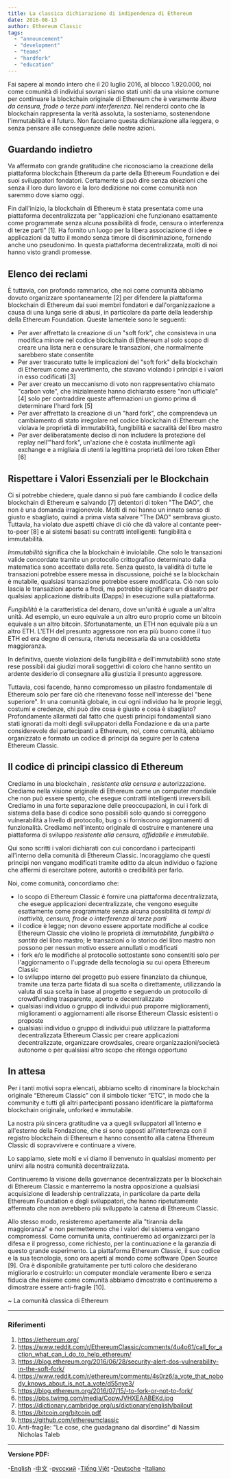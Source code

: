 ```yaml
---
title: La classica dichiarazione di indipendenza di Ethereum
date: 2016-08-13
author: Ethereum Classic
tags:
  - "announcement"
  - "development"
  - "teams"
  - "hardfork"
  - "education"
---
```


Fai sapere al mondo intero che il 20 luglio 2016, al blocco 1.920.000, noi come comunità di individui sovrani siamo stati uniti da una visione comune per continuare la blockchain originale di Ethereum che è veramente *libera da censura, frode o terze parti interferenza*. Nel renderci conto che la blockchain rappresenta la verità assoluta, la sosteniamo, sostenendone l'immutabilità e il futuro. Non facciamo questa dichiarazione alla leggera, o senza pensare alle conseguenze delle nostre azioni.

## Guardando indietro

Va affermato con grande gratitudine che riconosciamo la creazione della piattaforma blockchain Ethereum da parte della Ethereum Foundation e dei suoi sviluppatori fondatori. Certamente si può dire senza obiezioni che senza il loro duro lavoro e la loro dedizione noi come comunità non saremmo dove siamo oggi.

Fin dall'inizio, la blockchain di Ethereum è stata presentata come una piattaforma decentralizzata per "applicazioni che funzionano esattamente come programmate senza alcuna possibilità di frode, censura o interferenza di terze parti" [1]. Ha fornito un luogo per la libera associazione di idee e applicazioni da tutto il mondo senza timore di discriminazione, fornendo anche uno pseudonimo. In questa piattaforma decentralizzata, molti di noi hanno visto grandi promesse.

## Elenco dei reclami

È tuttavia, con profondo rammarico, che noi come comunità abbiamo dovuto organizzare spontaneamente [2] per difendere la piattaforma blockchain di Ethereum dai suoi membri fondatori e dall'organizzazione a causa di una lunga serie di abusi, in particolare da parte della leadership della Ethereum Foundation. Queste lamentele sono le seguenti:

- Per aver affrettato la creazione di un "soft fork", che consisteva in una modifica minore nel codice blockchain di Ethereum al solo scopo di creare una lista nera e censurare le transazioni, che normalmente sarebbero state consentite
- Per aver trascurato tutte le implicazioni del "soft fork" della blockchain di Ethereum come avvertimento, che stavano violando i principi e i valori in esso codificati [3]
- Per aver creato un meccanismo di voto non rappresentativo chiamato "carbon vote", che inizialmente hanno dichiarato essere "non ufficiale" [4] solo per contraddire queste affermazioni un giorno prima di determinare l'hard fork [5]
- Per aver affrettato la creazione di un "hard fork", che comprendeva un cambiamento di stato irregolare nel codice blockchain di Ethereum che violava le proprietà di immutabilità, fungibilità e sacralità del libro mastro
- Per aver deliberatamente deciso di non includere la protezione del replay nell'"hard fork", un'azione che è costata inutilmente agli exchange e a migliaia di utenti la legittima proprietà dei loro token Ether [6]

## Rispettare i Valori Essenziali per le Blockchain

Ci si potrebbe chiedere, quale danno si può fare cambiando il codice della blockchain di Ethereum e salvando [7] detentori di token "The DAO", che non è una domanda irragionevole. Molti di noi hanno un innato senso di giusto e sbagliato, quindi a prima vista salvare "The DAO" sembrava giusto. Tuttavia, ha violato due aspetti chiave di ciò che dà valore al contante peer-to-peer [8] e ai sistemi basati su contratti intelligenti: fungibilità e immutabilità.

*Immutabilità* significa che la blockchain è inviolabile. Che solo le transazioni valide concordate tramite un protocollo crittografico determinato dalla matematica sono accettate dalla rete. Senza questo, la validità di tutte le transazioni potrebbe essere messa in discussione, poiché se la blockchain è mutabile, qualsiasi transazione potrebbe essere modificata. Ciò non solo lascia le transazioni aperte a frodi, ma potrebbe significare un disastro per qualsiasi applicazione distribuita (Dapps) in esecuzione sulla piattaforma.

*Fungibilità* è la caratteristica del denaro, dove un'unità è uguale a un'altra unità. Ad esempio, un euro equivale a un altro euro proprio come un bitcoin equivale a un altro bitcoin. Sfortunatamente, un ETH non equivale più a un altro ETH. L'ETH del presunto aggressore non era più buono come il tuo ETH ed era degno di censura, ritenuta necessaria da una cosiddetta maggioranza.

In definitiva, queste violazioni della fungibilità e dell'immutabilità sono state rese possibili dai giudizi morali soggettivi di coloro che hanno sentito un ardente desiderio di consegnare alla giustizia il presunto aggressore.

Tuttavia, così facendo, hanno compromesso un pilastro fondamentale di Ethereum solo per fare ciò che ritenevano fosse nell'interesse del "bene superiore". In una comunità globale, in cui ogni individuo ha le proprie leggi, costumi e credenze, chi può dire cosa è giusto e cosa è sbagliato? Profondamente allarmati dal fatto che questi principi fondamentali siano stati ignorati da molti degli sviluppatori della Fondazione e da una parte considerevole dei partecipanti a Ethereum, noi, come comunità, abbiamo organizzato e formato un codice di principi da seguire per la catena Ethereum Classic.

## Il codice di principi classico di Ethereum

Crediamo in una blockchain *, resistente alla censura e* autorizzazione. Crediamo nella visione originale di Ethereum come un computer mondiale che non può essere spento, che esegue contratti intelligenti irreversibili. Crediamo in una forte separazione delle preoccupazioni, in cui i fork di sistema della base di codice sono possibili solo quando si correggono vulnerabilità a livello di protocollo, bug o si forniscono aggiornamenti di funzionalità. Crediamo nell'intento originale di costruire e mantenere una piattaforma di sviluppo *resistente alla censura, affidabile e immutabile*.

Qui sono scritti i valori dichiarati con cui concordano i partecipanti all'interno della comunità di Ethereum Classic. Incoraggiamo che questi principi non vengano modificati tramite editto da alcun individuo o fazione che affermi di esercitare potere, autorità o credibilità per farlo.

Noi, come comunità, concordiamo che:

- lo scopo di Ethereum Classic è fornire una piattaforma decentralizzata, che esegue applicazioni decentralizzate, che vengono eseguite esattamente come programmate senza alcuna possibilità di *tempi di inattività, censura, frode o interferenza di terze parti*
- il codice è legge; non devono essere apportate modifiche al codice Ethereum Classic che violino le proprietà di *immutabilità, fungibilità o santità* del libro mastro; le transazioni o lo storico del libro mastro non possono per nessun motivo essere annullati o modificati
- i fork e/o le modifiche al protocollo sottostante sono consentiti solo per l'aggiornamento o l'upgrade della tecnologia su cui opera Ethereum Classic
- lo sviluppo interno del progetto può essere finanziato da chiunque, tramite una terza parte fidata di sua scelta o direttamente, utilizzando la valuta di sua scelta in base al progetto e seguendo un protocollo di crowdfunding trasparente, aperto e decentralizzato
- qualsiasi individuo o gruppo di individui può proporre miglioramenti, miglioramenti o aggiornamenti alle risorse Ethereum Classic esistenti o proposte
- qualsiasi individuo o gruppo di individui può utilizzare la piattaforma decentralizzata Ethereum Classic per creare applicazioni decentralizzate, organizzare crowdsales, creare organizzazioni/società autonome o per qualsiasi altro scopo che ritenga opportuno

## In attesa

Per i tanti motivi sopra elencati, abbiamo scelto di rinominare la blockchain originale “Ethereum Classic” con il simbolo ticker “ETC”, in modo che la community e tutti gli altri partecipanti possano identificare la piattaforma blockchain originale, unforked e immutabile.

La nostra più sincera gratitudine va a quegli sviluppatori all'interno e all'esterno della Fondazione, che si sono opposti all'interferenza con il registro blockchain di Ethereum e hanno consentito alla catena Ethereum Classic di sopravvivere e continuare a vivere.

Lo sappiamo, siete molti e vi diamo il benvenuto in qualsiasi momento per unirvi alla nostra comunità decentralizzata.

Continueremo la visione della governance decentralizzata per la blockchain di Ethereum Classic e manterremo la nostra opposizione a qualsiasi acquisizione di leadership centralizzata, in particolare da parte della Ethereum Foundation e degli sviluppatori, che hanno ripetutamente affermato che non avrebbero più sviluppato la catena di Ethereum Classic.

Allo stesso modo, resisteremo apertamente alla "tirannia della maggioranza" e non permetteremo che i valori del sistema vengano compromessi. Come comunità unita, continueremo ad organizzarci per la difesa e il progresso, come richiesto, per la continuazione e la garanzia di questo grande esperimento. La piattaforma Ethereum Classic, il suo codice e la sua tecnologia, sono ora aperti al mondo come software Open Source [9]. Ora è disponibile gratuitamente per tutti coloro che desiderano migliorarlo e costruirlo: un computer mondiale veramente libero e senza fiducia che insieme come comunità abbiamo dimostrato e continueremo a dimostrare essere anti-fragile [10].

~ La comunità classica di Ethereum

---

### Riferimenti

1. https://ethereum.org/
2. https://www.reddit.com/r/EthereumClassic/comments/4u4o61/call_for_action_what_can_i_do_to_help_ethereum/
3. https://blog.ethereum.org/2016/06/28/security-alert-dos-vulnerability-in-the-soft-fork/
4. https://www.reddit.com/r/ethereum/comments/4s0rz6/a_vote_that_nobody_knows_about_is_not_a_vote/d55nye3/
5. https://blog.ethereum.org/2016/07/15/-to-fork-or-not-to-fork/
6. https://pbs.twimg.com/media/CopwJVHXEAABEKd.jpg
7. https://dictionary.cambridge.org/us/dictionary/english/bailout
8. https://bitcoin.org/bitcoin.pdf
9. https://github.com/ethereumclassic
10. Anti-fragile: "Le cose, che guadagnano dal disordine" di Nassim Nicholas Taleb

---

**Versione PDF:**

-[English](https://ethereumclassic.org/ETC_Declaration_of_Independence.pdf) -[中文](https://ethereumclassic.org//ETC_Declaration_of_Independence_chinese.pdf) -[русский](https://ethereumclassic.org//ETC_Declaration_of_Independence_russian.pdf) -[Tiếng Việt](https://ethereumclassic.org//ETC_Declaration_of_Independence_vietnamese.pdf) -[Deutsche](https://ethereumclassic.org//ETC_Declaration_of_Independence_german.pdf) -[Italiano](https://ethereumclassic.org//ETC_Declaration_of_Independence_italian.pdf)
